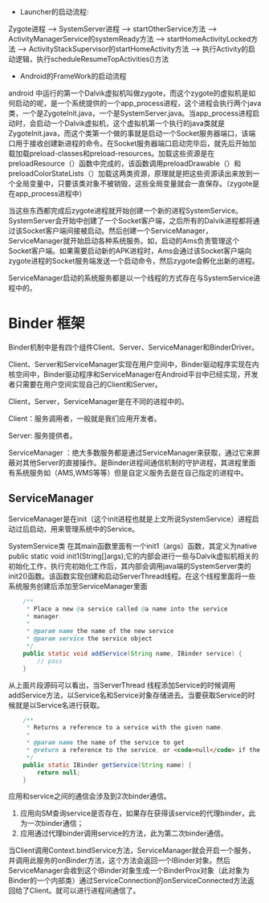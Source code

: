 * Launcher的启动流程:

Zygote进程 –> SystemServer进程 –> startOtherService方法 –> ActivityManagerService的systemReady方法 –> startHomeActivityLocked方法 –> ActivityStackSupervisor的startHomeActivity方法 –> 执行Activity的启动逻辑，执行scheduleResumeTopActivities()方法

* Android的FrameWork的启动流程

android 中运行的第一个Dalvik虚拟机叫做zygote，而这个zygote的虚拟机是如何启动的呢，是一个系统提供的一个app_process进程，这个进程会执行两个java类，一个是ZygoteInit.java，一个是SystemServer.java。当app_process进程启动时，会启动一个Dalvik虚拟机，这个虚拟机第一个执行的java类就是ZygoteInit.java，而这个类第一个做的事就是启动一个Socket服务器端口，该端口用于接收创建新进程的命令。在Socket服务器端口启动完毕后，就先后开始加载加载preload-classes和preload-resources。加载这些资源是在preloadResource（）函数中完成的，该函数调用preloadDrawable（）和preloadColorStateLists（）加载这两类资源，原理就是把这些资源读出来放到一个全局变量中，只要该类对象不被销毁，这些全局变量就会一直保存。（zygote是在app_process进程中）

当这些东西都完成后zygote进程就开始创建一个新的进程SystemService。SystemServer会开始中创建了一个Socket客户端，之后所有的Dalvik进程都将通过该Socket客户端间接被启动。然后创建一个ServiceManager，ServiceManager就开始启动各种系统服务。如，启动的Ams负责管理这个Socket客户端。如果需要启动新的APK进程时，Ams会通过该Socket客户端向zygote进程的Socket服务端发送一个启动命令，然后zygote会孵化出新的进程。

ServiceManager启动的系统服务都是以一个线程的方式存在与SystemService进程中的。

# Binder 框架
Binder机制中是有四个组件Client、Server、ServiceManager和BinderDriver。

Client、Server和ServiceManager实现在用户空间中，Binder驱动程序实现在内核空间中，Binder驱动程序和ServiceManager在Android平台中已经实现，开发者只需要在用户空间实现自己的Client和Server。

Client，Server，ServiceManager是在不同的进程中的。

Client：服务调用者，一般就是我们应用开发者。

Server: 服务提供者。

ServiceManager ：绝大多数服务都是通过ServiceManager来获取，通过它来屏蔽对其他Server的直接操作。是Binder进程间通信机制的守护进程，其进程里面有系统服务如（AMS,WMS等等）但是自定义服务去是在自己指定的进程中。

## ServiceManager

ServiceManager是在init（这个init进程也就是上文所说SystemService）进程启动过后启动，用来管理系统中的Service。

SystemService类 在其main函数里面有一个init1（args）函数，其定义为native public static void init1(String[]args);它的内部会进行一些与Dalvik虚拟机相关的初始化工作，执行完初始化工作后，其内部会调用java端的SystemServer类的init2()函数。该函数实现创建和启动ServerThread线程。在这个线程里面将一些系统服务创建后添加至ServiceManager里面

```java
    /**
     * Place a new @a service called @a name into the service
     * manager.
     *
     * @param name the name of the new service
     * @param service the service object
     */
    public static void addService(String name, IBinder service) {
        // pass
    }
```
从上面片段源码可以看出，当ServerThread 线程添加Service的时候调用addService方法，以Service名和Service对象存储进去。当要获取Service的时候就是以Service名进行获取。
```java
    /**
     * Returns a reference to a service with the given name.
     *
     * @param name the name of the service to get
     * @return a reference to the service, or <code>null</code> if the service doesn't exist
     */
    public static IBinder getService(String name) {
        return null;
    }
```

应用和service之间的通信会涉及到2次binder通信。

1. 应用向SM查询service是否存在，如果存在获得该service的代理binder，此为一次binder通信；
2. 应用通过代理binder调用service的方法，此为第二次binder通信。

当Client调用Context.bindService方法，ServiceManager就会开启一个服务，并调用此服务的onBinder方法，这个方法会返回一个IBinder对象。然后ServiceManager会收到这个IBinder对象生成一个BinderProx对象（此对象为Binder的一个内部类）通过ServiceConnection的onServiceConnected方法返回给了Client。就可以进行进程间通信了。